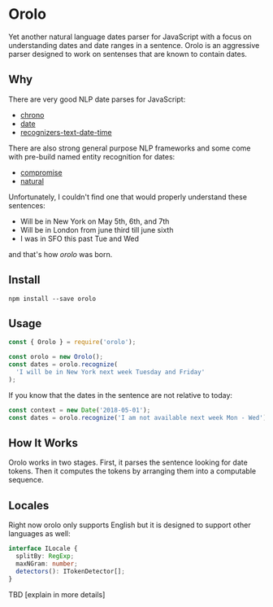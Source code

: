 # Orolo

Yet another natural language dates parser for JavaScript with a focus on understanding dates and date ranges in a sentence. Orolo is an aggressive parser designed to work on sentenses that are known to contain dates.

## Why

There are very good NLP date parses for JavaScript:

* [chrono](https://github.com/wanasit/chrono)
* [date](https://github.com/MatthewMueller/date)
* [recognizers-text-date-time]()

There are also strong general purpose NLP frameworks and some come with pre-build named entity recognition for dates:

* [compromise](https://github.com/spencermountain/compromise)
* [natural](https://github.com/NaturalNode/natural)

Unfortunately, I couldn't find one that would properly understand these sentences:

* Will be in New York on May 5th, 6th, and 7th
* Will be in London from june third till june sixth
* I was in SFO this past Tue and Wed

and that's how _orolo_ was born.

## Install

```
npm install --save orolo
```

## Usage

```javascript
const { Orolo } = require('orolo');

const orolo = new Orolo();
const dates = orolo.recognize(
  'I will be in New York next week Tuesday and Friday'
);
```

If you know that the dates in the sentence are not relative to today:

```javascript
const context = new Date('2018-05-01');
const dates = orolo.recognize('I am not available next week Mon - Wed');
```

## How It Works

Orolo works in two stages. First, it parses the sentence looking for date tokens. Then it computes the tokens by arranging them into a computable sequence.

## Locales

Right now orolo only supports English but it is designed to support other languages as well:

```typescript
interface ILocale {
  splitBy: RegExp;
  maxNGram: number;
  detectors(): ITokenDetector[];
}
```

TBD [explain in more details]

